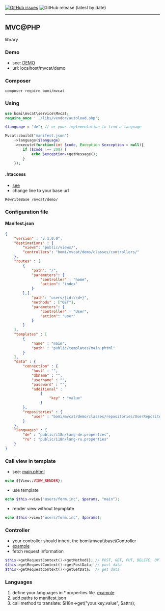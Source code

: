 
[![GitHub issues](https://img.shields.io/github/issues/devmboehm/mvcat)](https://github.com/devmboehm/mvcat/issues)
![GitHub release (latest by date)](https://img.shields.io/github/v/release/devmboehm/mvcat)

--------------
## MVC@PHP
library 

### Demo 
- see: [DEMO](https://github.com/devmboehm/mvcat/tree/master/demo)
- url: localhost/mvcat/demo

### Composer
```
composer require bomi/mvcat
```

### Using
```php
use bomi\mvcat\service\Mvcat;
require_once '../libs/vendor/autoload.php';

$language = "de"; // or your implementation to find a language

Mvcat::build("manifest.json") 
	->language($language)
	->execute(function(int $code, Exception $exception = null){
		if ($code !== 200) {
			echo $exception->getMessage();
		}
	});
```

#### .htaccess
- [see](https://github.com/devmboehm/mvcat/blob/master/demo/.htaccess)
- change line to your base url 
```
RewriteBase /mvcat/demo/
```

### Configuration file 
#### Manifest.json
```json
{
	"version" : "v.1.0.0",
	"destinations" : {
		"views": "public/views/",
		"controllers": "bomi/mvcat/demo/classes/controllers/"
	},
	"routes" : [
		{
			"path": "/",
			"parameters": {
				"controller" : "home",
				"action": "index"
			}
		},{
			"path": "users/{id:\\d+}",
			"methods" : ["GET"],
			"parameters": {
				"controller" : "User",
				"action": "user"
			}
		}
	],
	"templates" : [
		{
			"name" : "main",
			"path" : "public/templates/main.phtml"
		}
	],
	"data" : {
		"connection" : {
			"host" : "",
			"dbname" : "",
			"username" : "",
			"password" : "",
			"additional" : 
				{
					"key" : "value"
				}
		},
		"repositories" : {
			"user" : "bomi/mvcat/demo/classes/repositories/UserRepository"
		}		
	},
	"languages" : {
		"de" : "public/i18n/lang-de.properties",
		"ru" : "public/i18n/lang-ru.properties"
	}
}
```
### Call view in template
- see: [main.phtml](https://github.com/devmboehm/mvcat/blob/master/demo/public/templates/main.phtml)
```php
echo ${View::VIEW_RENDER};
```
- use template 
```php
echo $this->view("users/form.inc", $params, "main");
``` 
- render view without tepmplate 
```php
echo $this->view("users/form.inc", $params);
``` 

### Controller
- your controller should inherit the bomi\mvcat\base\Controller
- [example](https://github.com/devmboehm/mvcat/blob/master/demo/classes/controllers/User.php)
- fetch request information
```php
$this->getRequestContext()->getMethod(); // POST, GET, PUT, DELETE, OPTIONS
$this->getRequestContext()->getPostData; // post data
$this->getRequestContext()->getGetData;  // get data
``` 

### Languages
1. define your languages in *.properties file. [example](https://github.com/devmboehm/mvcat/tree/master/demo/public/i18n)
2. add paths to manifest.json
3. call method to translate: $i18n->get("your.key.value", $attrs);

